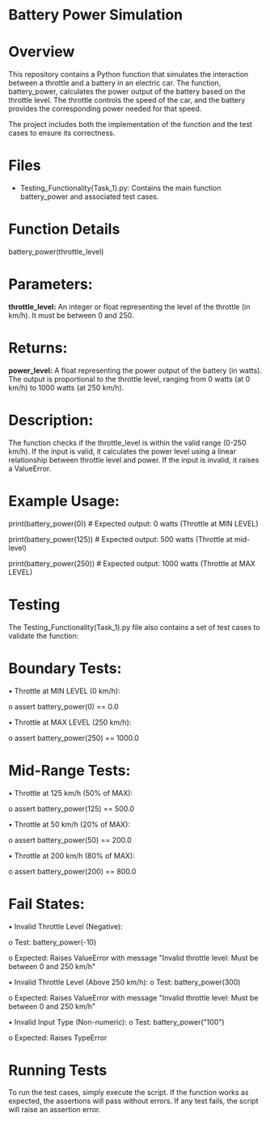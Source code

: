 # Battery Power Simulation

# Overview
This repository contains a Python function that simulates the interaction between a throttle and a battery in an electric car. The function, battery_power, calculates the power output of the battery based on the throttle level. The throttle controls the speed of the car, and the battery provides the corresponding power needed for that speed.

The project includes both the implementation of the function and the test cases to ensure its correctness.

# Files
- Testing_Functionality(Task_1).py: Contains the main function battery_power and associated test cases.

# Function Details
battery_power(throttle_level)

# Parameters:
**throttle_level:** An integer or float representing the level of the throttle (in km/h). It must be between 0 and 250.

# Returns:
**power_level:** A float representing the power output of the battery (in watts). The output is proportional to the throttle level, ranging from 0 watts (at 0 km/h) to 1000 watts (at 250 km/h).

# Description:

The function checks if the throttle_level is within the valid range (0-250 km/h). If the input is valid, it calculates the power level using a linear relationship between throttle level and power. If the input is invalid, it raises a ValueError.

# Example Usage:
print(battery_power(0))      # Expected output: 0 watts (Throttle at MIN LEVEL)

print(battery_power(125))    # Expected output: 500 watts (Throttle at mid-level)

print(battery_power(250))    # Expected output: 1000 watts (Throttle at MAX LEVEL)

# Testing
The Testing_Functionality(Task_1).py file also contains a set of test cases to validate the function:

# Boundary Tests:
•	Throttle at MIN LEVEL (0 km/h): 

  o	assert battery_power(0) == 0.0
  
•	Throttle at MAX LEVEL (250 km/h): 

  o	assert battery_power(250) == 1000.0
  

# Mid-Range Tests:
•	Throttle at 125 km/h (50% of MAX): 

  o	assert battery_power(125) == 500.0
  
•	Throttle at 50 km/h (20% of MAX): 

  o	assert battery_power(50) == 200.0
  
•	Throttle at 200 km/h (80% of MAX): 

  o	assert battery_power(200) == 800.0

# Fail States:
•	Invalid Throttle Level (Negative):

o Test: battery_power(-10)

o Expected: Raises ValueError with message "Invalid throttle level: Must be between 0 and 250 km/h"


•	Invalid Throttle Level (Above 250 km/h):
  o	Test: battery_power(300)
  
  o	Expected: Raises ValueError with message "Invalid throttle level: Must be between 0 and 250 km/h"
  

•	Invalid Input Type (Non-numeric):
  o	Test: battery_power("100")
  
  o	Expected: Raises TypeError
  

# Running Tests
To run the test cases, simply execute the script. If the function works as expected, the assertions will pass without errors. If any test fails, the script will raise an assertion error.
